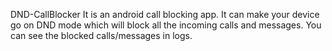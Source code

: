DND-CallBlocker
It is an android call blocking app. It can make your device go on DND mode which will block all the incoming calls and messages. You can see the blocked calls/messages in logs.
